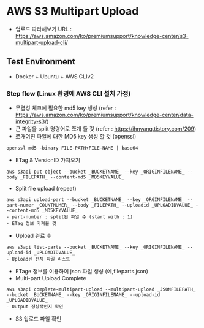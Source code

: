 # AWS S3 Multipart Upload
- 업로드 따라해보기 URL : https://aws.amazon.com/ko/premiumsupport/knowledge-center/s3-multipart-upload-cli/

## Test Environment
- Docker + Ubuntu + AWS CLIv2

### Step flow (Linux 환경에 AWS CLI 설치 가정)
- 무결성 체크에 필요한 md5 key 생성 (refer : https://aws.amazon.com/ko/premiumsupport/knowledge-center/data-integrity-s3/)
- 큰 파일을 split 명령어로 쪼개 둘 것 (refer : https://jhnyang.tistory.com/209)
- 쪼개어진 파일에 대한 MD5 key 생성 할 것 (openssl)
```
openssl md5 -binary FILE-PATH+FILE-NAME | base64
```
- ETag & VersionID 가져오기
```
aws s3api put-object --bucket _BUCKETNAME_ --key _ORIGINFILENAME_ --body _FILEPATH_ --content-md5 _MD5KEYVALUE_
```
- Split file upload (repeat)
```
aws s3api upload-part --bucket _BUCKETNAME_ --key _ORGINFILENAME_ --part-numer _COUNTNUMER_ --body _FILEPATH_ --uploadid _UPLOADIDVALUE_ --content-md5 _MD5KEYVALUE_
- part-number : split된 파일 수 (start with : 1)
- ETag 정보 가져올 것
```
- Upload 완료 후
```
aws s3api list-parts --bucket _BUCKETNAME_ --key _ORIGINFILENAME_ --upload-id _UPLOADIDVALUE_
- Upload된 전체 파일 리스트
```
- ETage 정보를 이용하여 json 파일 생성 (예,fileparts.json)
- Multi-part Upload Complete
```
aws s3api complete-multipart-upload --multipart-upload _JSONFILEPATH_ --bucket _BUCKETNAME_ --key _ORIGINFILENAME_ --upload-id _UPLOADIDVALUE_
- Output 정상적인지 확인
```
- S3 업로드 파일 확인
